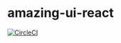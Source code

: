 # amazing-ui-react

[![CircleCI](https://circleci.com/gh/FredaFei/AUI.svg?style=svg)](https://circleci.com/gh/FredaFei/AUI)
